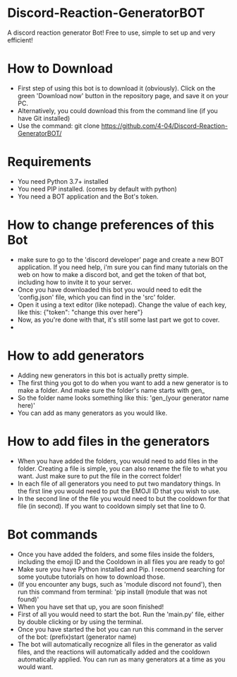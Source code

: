 # Discord-Reaction-GeneratorBOT
A discord reaction generator Bot! Free to use, simple to set up and very efficient!

# How to Download
- First step of using this bot is to download it (obviously). Click on the green 'Download now' button in the repository page, and save it on your PC.
- Alternatively, you could download this from the command line (if you have Git installed)
- Use the command: git clone https://github.com/4-04/Discord-Reaction-GeneratorBOT/

# Requirements
- You need Python 3.7+ installed
- You need PIP installed. (comes by default with python)
- You need a BOT application and the Bot's token. 

# How to change preferences of this Bot
- make sure to go to the 'discord developer' page and create a new BOT application. If you need help, i'm sure you can find many tutorials on the web on how to make a discord bot, and get the token of that bot, including how to invite it to your server.
- Once you have downloaded this bot you would need to edit the 'config.json' file, which you can find in the 'src' folder. 
- Open it using a text editor (like notepad). Change the value of each key, like this: {"token": "change this over here"}
- Now, as you're done with that, it's still some last part we got to cover. 
-

# How to add generators
- Adding new generators in this bot is actually pretty simple.
- The first thing you got to do when you want to add a new generator is to make a folder. And make sure the folder's name starts with gen_
- So the folder name looks something like this: 'gen_(your generator name here)'
- You can add as many generators as you would like.

# How to add files in the generators
- When you have added the folders, you would need to add files in the folder. Creating a file is simple, you can also rename the file to what you want. Just make sure to put the file in the correct folder!
- In each file of all generators you need to put two mandatory things. In the first line you would need to put the EMOJI ID that you wish to use.
- In the second line of the file you would need to but the cooldown for that file (in second). If you want to cooldown simply set that line to 0.

# Bot commands
- Once you have added the folders, and some files inside the folders, including the emoji ID and the Cooldown in all files you are ready to go!
- Make sure you have Python installed and Pip. I recomend searching for some youtube tutorials on how to download those.
- (If you encounter any bugs, such as 'module discord not found'), then run this command from terminal: 'pip install (module that was not found)'
- When you have set that up, you are soon finished!
- First of all you would need to start the bot. Run the 'main.py' file, either by double clicking or by using the terminal.
- Once you have started the bot you can run this command in the server of the bot: (prefix)start (generator name)
- The bot will automatically recognize all files in the generator as valid files, and the reactions will automatically added and the cooldown automatically applied. You can run as many generators at a time as you would want.
